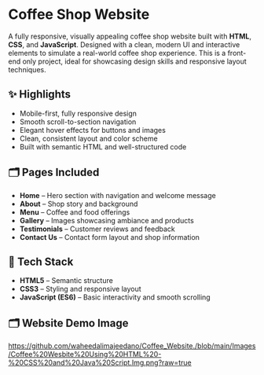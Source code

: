 # Coffee Shop Website

A fully responsive, visually appealing coffee shop website built with **HTML**, **CSS**, and **JavaScript**. Designed with a clean, modern UI and interactive elements to simulate a real-world coffee shop experience. This is a front-end only project, ideal for showcasing design skills and responsive layout techniques.


## ✨ Highlights

- Mobile-first, fully responsive design
- Smooth scroll-to-section navigation
- Elegant hover effects for buttons and images
- Clean, consistent layout and color scheme
- Built with semantic HTML and well-structured code


## 🗂️ Pages Included

- **Home** – Hero section with navigation and welcome message  
- **About** – Shop story and background  
- **Menu** – Coffee and food offerings  
- **Gallery** – Images showcasing ambiance and products  
- **Testimonials** – Customer reviews and feedback  
- **Contact Us** – Contact form layout and shop information


## 🔧 Tech Stack

- **HTML5** – Semantic structure  
- **CSS3** – Styling and responsive layout  
- **JavaScript (ES6)** – Basic interactivity and smooth scrolling

## 🗂️ Website Demo Image
https://github.com/waheedalimajeedano/Coffee_Website./blob/main/Images/Coffee%20Wesbite%20Using%20HTML%20-%20CSS%20and%20Java%20Script.Img.png?raw=true
